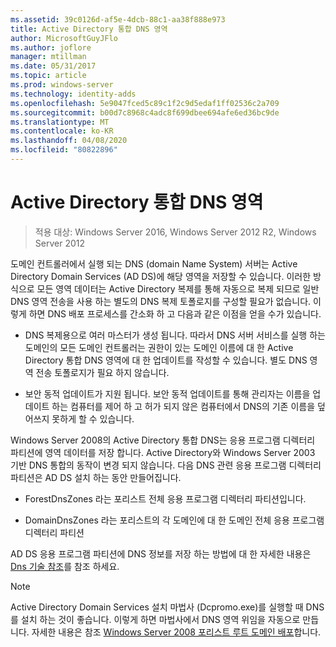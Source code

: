 ```yaml
---
ms.assetid: 39c0126d-af5e-4dcb-88c1-aa38f888e973
title: Active Directory 통합 DNS 영역
author: MicrosoftGuyJFlo
ms.author: joflore
manager: mtillman
ms.date: 05/31/2017
ms.topic: article
ms.prod: windows-server
ms.technology: identity-adds
ms.openlocfilehash: 5e9047fced5c89c1f2c9d5edaf1ff02536c2a709
ms.sourcegitcommit: b00d7c8968c4adc8f699dbee694afe6ed36bc9de
ms.translationtype: MT
ms.contentlocale: ko-KR
ms.lasthandoff: 04/08/2020
ms.locfileid: "80822896"
---
```

# <a name="active-directory-integrated-dns-zones"></a>Active Directory 통합 DNS 영역

>적용 대상: Windows Server 2016, Windows Server 2012 R2, Windows Server 2012

도메인 컨트롤러에서 실행 되는 DNS (domain Name System) 서버는 Active Directory Domain Services (AD DS)에 해당 영역을 저장할 수 있습니다. 이러한 방식으로 모든 영역 데이터는 Active Directory 복제를 통해 자동으로 복제 되므로 일반 DNS 영역 전송을 사용 하는 별도의 DNS 복제 토폴로지를 구성할 필요가 없습니다. 이렇게 하면 DNS 배포 프로세스를 간소화 하 고 다음과 같은 이점을 얻을 수가 있습니다.  
  
-   DNS 복제용으로 여러 마스터가 생성 됩니다. 따라서 DNS 서버 서비스를 실행 하는 도메인의 모든 도메인 컨트롤러는 권한이 있는 도메인 이름에 대 한 Active Directory 통합 DNS 영역에 대 한 업데이트를 작성할 수 있습니다. 별도 DNS 영역 전송 토폴로지가 필요 하지 않습니다.  
  
-   보안 동적 업데이트가 지원 됩니다. 보안 동적 업데이트를 통해 관리자는 이름을 업데이트 하는 컴퓨터를 제어 하 고 허가 되지 않은 컴퓨터에서 DNS의 기존 이름을 덮어쓰지 못하게 할 수 있습니다.  
  
Windows Server 2008의 Active Directory 통합 DNS는 응용 프로그램 디렉터리 파티션에 영역 데이터를 저장 합니다. Active Directory와 Windows Server 2003 기반 DNS 통합의 동작이 변경 되지 않습니다. 다음 DNS 관련 응용 프로그램 디렉터리 파티션은 AD DS 설치 하는 동안 만들어집니다.  
  
-   ForestDnsZones 라는 포리스트 전체 응용 프로그램 디렉터리 파티션입니다.  
  
-   DomainDnsZones 라는 포리스트의 각 도메인에 대 한 도메인 전체 응용 프로그램 디렉터리 파티션  
  
AD DS 응용 프로그램 파티션에 DNS 정보를 저장 하는 방법에 대 한 자세한 내용은 [Dns 기술 참조](https://go.microsoft.com/fwlink/?LinkId=106636)를 참조 하세요.  
  
> [!NOTE]  
> Active Directory Domain Services 설치 마법사 (Dcpromo.exe)를 실행할 때 DNS를 설치 하는 것이 좋습니다. 이렇게 하면 마법사에서 DNS 영역 위임을 자동으로 만듭니다. 자세한 내용은 참조 [Windows Server 2008 포리스트 루트 도메인 배포](https://technet.microsoft.com/library/cc731174.aspx)합니다.  
  


